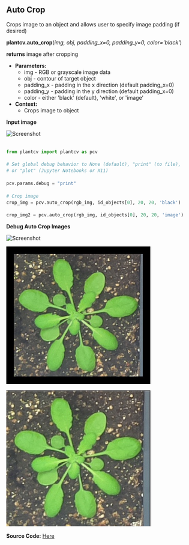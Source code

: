 ## Auto Crop

Crops image to an object and allows user to specify image padding (if desired)

**plantcv.auto_crop**(*img, obj, padding_x=0, padding_y=0, color='black'*)

**returns** image after cropping

- **Parameters:**
    - img - RGB or grayscale image data
    - obj - contour of target object 
    - padding_x - padding in the x direction (default padding_x=0)
    - padding_y - padding in the y direction (default padding_x=0)
    - color - either 'black' (default), 'white', or 'image'
- **Context:**
    - Crops image to object
    
**Input image**

![Screenshot](img/documentation_images/auto_crop/2016-05-25_1031.chamber129-camera-01.jpg)

```python

from plantcv import plantcv as pcv

# Set global debug behavior to None (default), "print" (to file), 
# or "plot" (Jupyter Notebooks or X11)

pcv.params.debug = "print"

# Crop image
crop_img = pcv.auto_crop(rgb_img, id_objects[0], 20, 20, 'black')

crop_img2 = pcv.auto_crop(rgb_img, id_objects[0], 20, 20, 'image')

```

**Debug Auto Crop Images**

![Screenshot](img/documentation_images/auto_crop/155_crop_area.jpg)

![Screenshot](img/documentation_images/auto_crop/155_auto_cropped.jpg)

![Screenshot](img/documentation_images/auto_crop/155_auto_image.jpg)

**Source Code:** [Here](https://github.com/danforthcenter/plantcv/blob/master/plantcv/plantcv/auto_crop.py)
